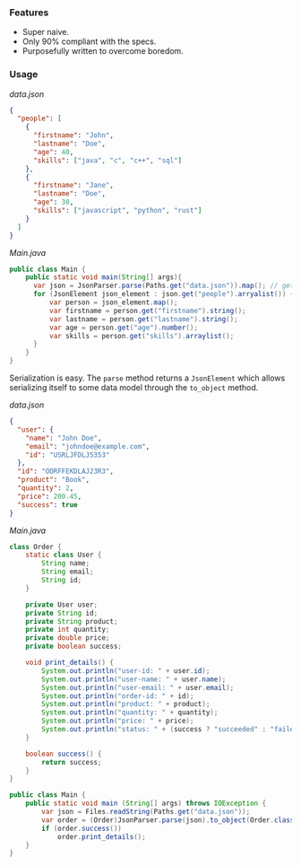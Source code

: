 ### Features
- Super naive.
- Only 90% compliant with the specs.
- Purposefully written to overcome boredom.

### Usage
_data.json_
```json
{
  "people": [
    {
      "firstname": "John",
      "lastname": "Doe",
      "age": 40,
      "skills": ["java", "c", "c++", "sql"]
    },
    {
      "firstname": "Jane",
      "lastname": "Doe",
      "age": 30,
      "skills": ["javascript", "python", "rust"]
    }
  ]
}
```

_Main.java_
```java
public class Main {
    public static void main(String[] args){
      var json = JsonParser.parse(Paths.get("data.json")).map(); // get data as map
      for (JsonElement json_element : json.get("people").arryalist()) {
          var person = json_element.map();
          var firstname = person.get("firstname").string();
          var lastname = person.get("lastname").string();
          var age = person.get("age").number();
          var skills = person.get("skills").arraylist();
      }
    }
}
```

Serialization is easy. The `parse` method returns a `JsonElement` which allows serializing itself to some data model
through the `to_object` method.

_data.json_
```json
{
  "user": {
    "name": "John Doe",
    "email": "johndoe@example.com",
    "id": "USRLJFDLJ5353"
  },
  "id": "ODRFFEKDLAJ23R3",
  "product": "Book",
  "quantity": 2,
  "price": 200.45,
  "success": true
}
```

_Main.java_
```java
class Order {
    static class User {
        String name;
        String email;
        String id;
    }

    private User user;
    private String id;
    private String product;
    private int quantity;
    private double price;
    private boolean success;

    void print_details() {
        System.out.println("user-id: " + user.id);
        System.out.println("user-name: " + user.name);
        System.out.println("user-email: " + user.email);
        System.out.println("order-id: " + id);
        System.out.println("product: " + product);
        System.out.println("quantity: " + quantity);
        System.out.println("price: " + price);
        System.out.println("status: " + (success ? "succeeded" : "failed"));
    }

    boolean success() {
        return success;
    }
}

public class Main {
    public static void main (String[] args) throws IOException {
        var json = Files.readString(Paths.get("data.json"));
        var order = (Order)JsonParser.parse(json).to_object(Order.class);
        if (order.success())
            order.print_details();
    }
}
```
